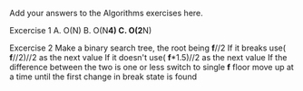 Add your answers to the Algorithms exercises here.

Excercise 1
A. O(N)
B. O(N**4)
C. O(2**N)

Excercise 2
Make a binary search tree, the root being __f__//2
If it breaks use( __f__//2)//2 as the next value
If it doesn't use( __f__*1.5)//2 as the next value
If the difference between the two is one or less switch to single __f__ floor move up at a time until the first change in break state is found